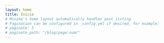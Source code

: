```yaml
---
layout: home
title: Início
# Minima's home layout automatically handles post listing.
# Pagination can be configured in _config.yml if desired, for example:
# paginate: 5
# paginate_path: "/blog/page:num/"
---
```

